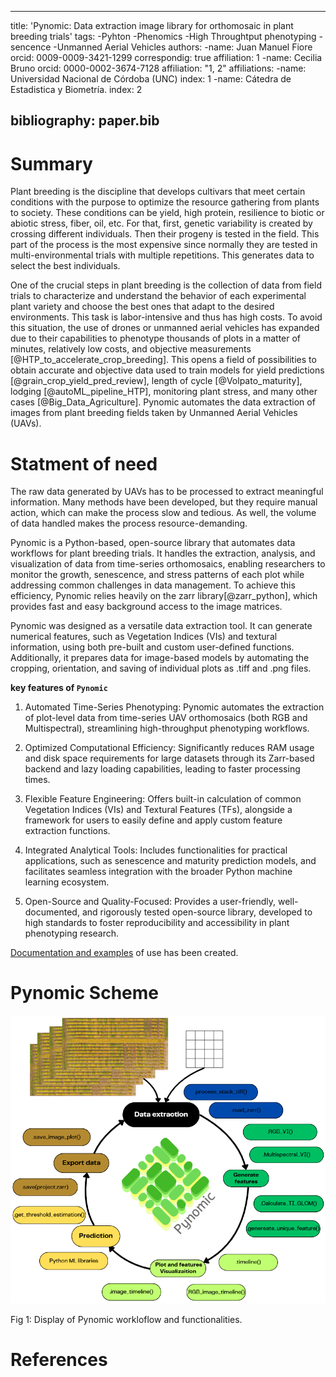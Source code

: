 
---
title: 'Pynomic: Data extraction image library for orthomosaic in plant breeding trials'
tags: 
  -Pyhton
  -Phenomics
  -High Throughtput phenotyping
  -sencence
  -Unmanned Aerial Vehicles
authors:
  -name: Juan Manuel Fiore
   orcid: 0009-0009-3421-1299
   correspondig: true
   affiliation: 1
  -name: Cecilia Bruno
   orcid: 0000-0002-3674-7128
   affiliation: "1, 2"
affiliations:
  -name: Universidad Nacional de Córdoba (UNC)
   index: 1
  -name: Cátedra de Estadistica y Biometría.
   index: 2

bibliography: paper.bib
---
# Summary 

Plant breeding is the discipline that develops cultivars that meet certain conditions with the purpose to optimize the resource gathering from plants to society. These conditions can be yield, high protein, resilience to biotic or abiotic stress, fiber, oil, etc. For that, first, genetic variability is created by crossing different individuals. Then their progeny is tested in the field. This part of the process is the most expensive since normally they are tested in multi-environmental trials with multiple repetitions. This generates data to select the best individuals.

One of the crucial steps in plant breeding is the collection of data from field trials to characterize and understand the behavior of each experimental plant variety and choose the best ones that adapt to the desired environments. This task is labor-intensive and thus has high costs. To avoid this situation, the use of drones or unmanned aerial vehicles has expanded due to their capabilities to phenotype thousands of plots in a matter of minutes, relatively low costs, and objective measurements [@HTP_to_accelerate_crop_breeding]. This opens a field of possibilities to obtain accurate and objective data used to train models for yield predictions [@grain_crop_yield_pred_review], length of cycle [@Volpato_maturity], lodging [@autoML_pipeline_HTP], monitoring plant stress, and many other cases [@Big_Data_Agriculture]. Pynomic automates the data extraction of images from plant breeding fields taken by Unmanned Aerial Vehicles (UAVs).

# Statment of need
The raw data generated by UAVs has to be processed to extract meaningful information. Many methods have been developed, but they require manual action, which can make the process slow and tedious. As well, the volume of data handled makes the process resource-demanding.

Pynomic is a Python-based, open-source library that automates data workflows for plant breeding trials. It handles the extraction, analysis, and visualization of data from time-series orthomosaics, enabling researchers to monitor the growth, senescence, and stress patterns of each plot while addressing common challenges in data management. To achieve this efficiency, Pynomic relies heavily on the zarr library[@zarr_python], which provides fast and easy background access to the image matrices.

Pynomic was designed as a versatile data extraction tool. It can generate numerical features, such as Vegetation Indices (VIs) and textural information, using both pre-built and custom user-defined functions. Additionally, it prepares data for image-based models by automating the cropping, orientation, and saving of individual plots as .tiff and .png files.

**key features of `Pynomic`**

1.  Automated Time-Series Phenotyping: Pynomic automates the extraction
    of plot-level data from time-series UAV orthomosaics (both RGB and
    Multispectral), streamlining high-throughput phenotyping workflows.

2.  Optimized Computational Efficiency: Significantly reduces RAM usage
    and disk space requirements for large datasets through its
    Zarr-based backend and lazy loading capabilities, leading to faster
    processing times.

3.  Flexible Feature Engineering: Offers built-in calculation of common
    Vegetation Indices (VIs) and Textural Features (TFs), alongside a
    framework for users to easily define and apply custom feature
    extraction functions.

4.  Integrated Analytical Tools: Includes functionalities for practical
    applications, such as senescence and maturity prediction models, and
    facilitates seamless integration with the broader Python machine
    learning ecosystem.

5.  Open-Source and Quality-Focused: Provides a user-friendly,
    well-documented, and rigorously tested open-source library,
    developed to high standards to foster reproducibility and
    accessibility in plant phenotyping research.

[Documentation and examples](https://pynomic.readthedocs.io/en/latest/) of use has been created.

# Pynomic Scheme

![Pynomic Workflow](Pynomic_scheme.png )

Fig 1: Display of Pynomic workloflow and functionalities.



# References